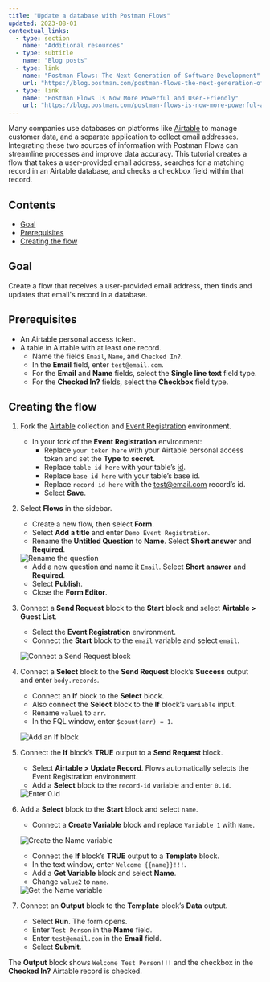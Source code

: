 ```yaml
---
title: "Update a database with Postman Flows"
updated: 2023-08-01
contextual_links:
  - type: section
    name: "Additional resources"
  - type: subtitle
    name: "Blog posts"
  - type: link
    name: "Postman Flows: The Next Generation of Software Development"
    url: "https://blog.postman.com/postman-flows-the-next-generation-of-software-development/"
  - type: link
    name: "Postman Flows Is Now More Powerful and User-Friendly"
    url: "https://blog.postman.com/postman-flows-is-now-more-powerful-and-user-friendly/"
---
```


Many companies use databases on platforms like [Airtable](https://airtable.com/) to manage customer data, and a separate application to collect email addresses. Integrating these two sources of information with Postman Flows can streamline processes and improve data accuracy. This tutorial creates a flow that takes a user-provided email address, searches for a matching record in an Airtable database, and checks a checkbox field within that record.

## Contents

* [Goal](#goal)
* [Prerequisites](#prerequisites)
* [Creating the flow](#creating-the-flow)

## Goal

Create a flow that receives a user-provided email address, then finds and updates that email's record in a database.

## Prerequisites

* An Airtable personal access token.
* A table in Airtable with at least one record.
    * Name the fields `Email`, `Name`, and `Checked In?`.
    * In the **Email** field, enter `test@email.com`.
    * For the **Email** and **Name** fields, select the **Single line text** field type.
    * For the **Checked In?** fields, select the **Checkbox** field type.

## Creating the flow
<!-- TODO: Recreate this collection and environment in a public flows workspace, then replace the beta links below with public links. -->
1. Fork the [Airtable](https://postman.postman-beta.co/workspace/testing-features~e08a6ce3-3b63-4a67-9e38-3f910d42a4ca/collection/917058-ebc81195-63a9-4906-b1ef-5bcf8a6eeee1?action=share&creator=901427) collection and [Event Registration](https://postman.postman-beta.co/workspace/testing-features~e08a6ce3-3b63-4a67-9e38-3f910d42a4ca/environment/917058-66036e4e-8d69-41aa-8c8c-a6fb37648f6a?action=share&creator=901427) environment.
    * In your fork of the **Event Registration** environment:
        * Replace `your token here` with your Airtable personal access token and set the **Type** to **secret**.
        * Replace `table id here` with your table’s [id](https://support.airtable.com/docs/finding-airtable-record-ids).
        * Replace `base id here` with your table’s base id.
        * Replace `record id here` with the test@email.com record’s id.
        * Select **Save**.

1. Select **Flows** in the sidebar.
    * Create a new flow, then select **Form**.
    * Select **Add a title** and enter `Demo Event Registration`.
    * Rename the **Untitled Question** to **Name**. Select **Short answer** and **Required**.

    <img src="https://assets.postman.com/postman-docs/v10/flows-tut-update-create-form-v10.gif" alt="Rename the question" fetchpriority="low" loading="lazy" >

    * Add a new question and name it `Email`. Select **Short answer** and **Required**.
    * Select **Publish**.
    * Close the **Form Editor**.

1. Connect a **Send Request** block to the **Start** block and select **Airtable > Guest List**.
    * Select the **Event Registration** environment.
    * Connect the **Start** block to the `email` variable and select `email`.

    ![Connect a Send Request block](https://assets.postman.com/postman-docs/v10/flows-tut-update-1st-send-request-v10.jpg)

1. Connect a **Select** block to the **Send Request** block’s **Success** output and enter `body.records`.
    * Connect an **If** block to the **Select** block.
    * Also connect the **Select** block to the **If** block’s `variable` input.
    * Rename `value1` to `arr`.
    * In the FQL window, enter `$count(arr) = 1`.

    ![Add an If block](https://assets.postman.com/postman-docs/v10/flows-tut-update-add-if-block-v10.jpg)

1. Connect the **If** block’s **TRUE** output to a **Send Request** block.
    * Select **Airtable > Update Record**. Flows automatically selects the Event Registration environment.
    * Add a **Select** block to the `record-id` variable and enter `0.id`.

    <img src="https://assets.postman.com/postman-docs/v10/flows-tut-update-record-id-v10.gif" alt="Enter 0.id" fetchpriority="low" loading="lazy" >

1. Add a **Select** block to the **Start** block and select `name`.
    * Connect a **Create Variable** block and replace `Variable 1` with `Name`.

    ![Create the Name variable](https://assets.postman.com/postman-docs/v10/flows-tut-update-create-variable-v10.jpg)

    * Connect the **If** block’s **TRUE** output to a **Template** block.
    * In the text window, enter `Welcome {{name}}!!!`.
    * Add a **Get Variable** block and select **Name**.
    * Change `value2` to `name`.

    <img src="https://assets.postman.com/postman-docs/v10/flows-tut-update-get-variable-v10.gif" alt="Get the Name variable" fetchpriority="low" loading="lazy" >

1. Connect an **Output** block to the **Template** block’s **Data** output.
    * Select **Run**. The form opens.
    * Enter `Test Person` in the **Name** field.
    * Enter `test@email.com` in the **Email** field.
    * Select **Submit**.

The **Output** block shows `Welcome Test Person!!!` and the checkbox in the **Checked In?** Airtable record is checked.
